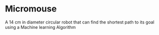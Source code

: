 # Micromouse
A 14 cm in diameter circular robot that can find the shortest path to its goal using a Machine learning Algorithm
